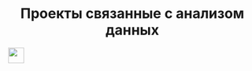 <h1 align="center">Проекты связанные с анализом данных</h1>
<img src="https://github.com/blackcater/blackcater/raw/main/images/Hi.gif" height="32"/></h1>
